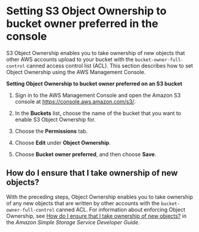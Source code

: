 # Setting S3 Object Ownership to bucket owner preferred in the console<a name="add-object-ownership"></a>

S3 Object Ownership enables you to take ownership of new objects that other AWS accounts upload to your bucket with the `bucket-owner-full-control` canned access control list \(ACL\)\. This section describes how to set Object Ownership using the AWS Management Console\.

**Setting Object Ownership to bucket owner preferred on an S3 bucket**

1. Sign in to the AWS Management Console and open the Amazon S3 console at [https://console\.aws\.amazon\.com/s3/](https://console.aws.amazon.com/s3/)\.

1. In the **Buckets** list, choose the name of the bucket that you want to enable S3 Object Ownership for\.

1. Choose the **Permissions** tab\.

1. Choose **Edit** under **Object Ownership**\.

1. Choose **Bucket owner preferred**, and then choose **Save**\.

## How do I ensure that I take ownership of new objects?<a name="add-object-ownership-moreinfo"></a>

With the preceding steps, Object Ownership enables you to take ownership of any new objects that are written by other accounts with the `bucket-owner-full-control` canned ACL\. For information about enforcing Object Ownership, see [How do I ensure that I take ownership of new objects?](https://docs.aws.amazon.com/AmazonS3/latest/dev/about-object-ownership.html#ensure-object-ownership) in the *Amazon Simple Storage Service Developer Guide*\.